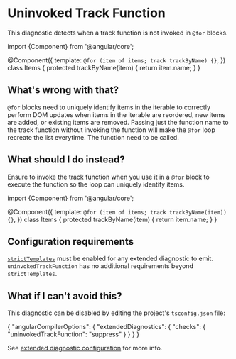 # Uninvoked Track Function

This diagnostic detects when a track function is not invoked in `@for` blocks.

<docs-code language="typescript">

import {Component} from '@angular/core';

@Component({
  template: `@for (item of items; track trackByName) {}`,
})
class Items {
  protected trackByName(item) { return item.name; }
}

</docs-code>

## What's wrong with that?

`@for` blocks need to uniquely identify items in the iterable to correctly perform DOM updates when items in the iterable are reordered, new items are added, or existing items are removed. 
Passing just the function name to the track function without invoking the function will make the `@for` loop recreate the list everytime. The function need to be called.

## What should I do instead?

Ensure to invoke the track function when you use it in a `@for` block to execute the function so the loop can uniquely identify items.

<docs-code language="typescript">

import {Component} from '@angular/core';

@Component({
  template: `@for (item of items; track trackByName(item)) {}`,
})
class Items {
  protected trackByName(item) { return item.name; }
}

</docs-code>

## Configuration requirements

[`strictTemplates`](tools/cli/template-typecheck#strict-mode) must be enabled for any extended diagnostic to emit.
`uninvokedTrackFunction` has no additional requirements beyond `strictTemplates`.

## What if I can't avoid this?

This diagnostic can be disabled by editing the project's `tsconfig.json` file:

<docs-code language="json">
{
  "angularCompilerOptions": {
    "extendedDiagnostics": {
      "checks": {
        "uninvokedTrackFunction": "suppress"
      }
    }
  }
}
</docs-code>

See [extended diagnostic configuration](extended-diagnostics#configuration) for more info.
